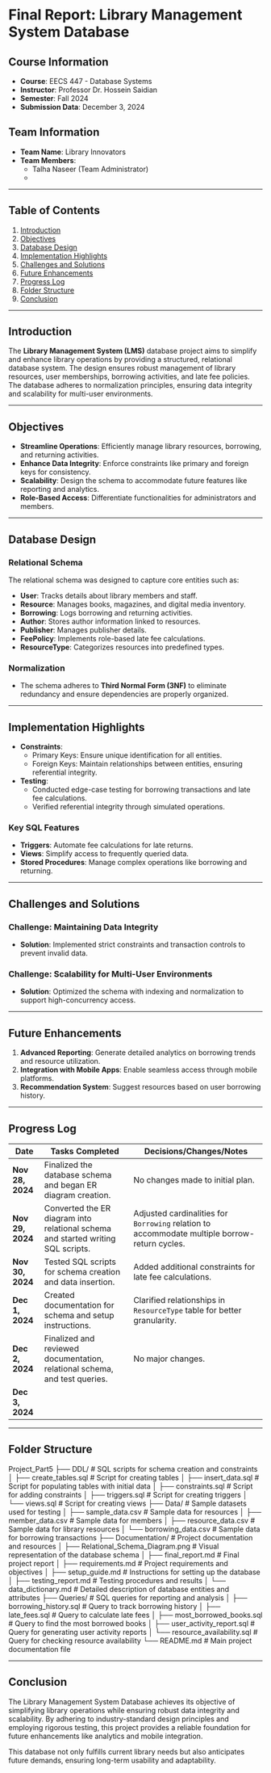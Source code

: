 # Final Report: Library Management System Database

## Course Information
- **Course**: EECS 447 - Database Systems  
- **Instructor**: Professor Dr. Hossein Saidian  
- **Semester**: Fall 2024
- **Submission Data**: December 3, 2024


## Team Information
- **Team Name**: Library Innovators  
- **Team Members**:  
  - Talha Naseer (Team Administrator)  
  -  

---

## Table of Contents
1. [Introduction](#introduction)
2. [Objectives](#objectives)
3. [Database Design](#database-design)
4. [Implementation Highlights](#implementation-highlights)
5. [Challenges and Solutions](#challenges-and-solutions)
6. [Future Enhancements](#future-enhancements)
7. [Progress Log](#progress-log)
8. [Folder Structure](#folder-structure)
9. [Conclusion](#conclusion)

---

## Introduction

The **Library Management System (LMS)** database project aims to simplify and enhance library operations by providing a structured, relational database system. The design ensures robust management of library resources, user memberships, borrowing activities, and late fee policies. The database adheres to normalization principles, ensuring data integrity and scalability for multi-user environments.

---

## Objectives

- **Streamline Operations**: Efficiently manage library resources, borrowing, and returning activities.
- **Enhance Data Integrity**: Enforce constraints like primary and foreign keys for consistency.
- **Scalability**: Design the schema to accommodate future features like reporting and analytics.
- **Role-Based Access**: Differentiate functionalities for administrators and members.

---

## Database Design

### Relational Schema
The relational schema was designed to capture core entities such as:
- **User**: Tracks details about library members and staff.
- **Resource**: Manages books, magazines, and digital media inventory.
- **Borrowing**: Logs borrowing and returning activities.
- **Author**: Stores author information linked to resources.
- **Publisher**: Manages publisher details.
- **FeePolicy**: Implements role-based late fee calculations.
- **ResourceType**: Categorizes resources into predefined types.

### Normalization
- The schema adheres to **Third Normal Form (3NF)** to eliminate redundancy and ensure dependencies are properly organized.

---

## Implementation Highlights

- **Constraints**:
  - Primary Keys: Ensure unique identification for all entities.
  - Foreign Keys: Maintain relationships between entities, ensuring referential integrity.
- **Testing**:
  - Conducted edge-case testing for borrowing transactions and late fee calculations.
  - Verified referential integrity through simulated operations.

### Key SQL Features
- **Triggers**: Automate fee calculations for late returns.
- **Views**: Simplify access to frequently queried data.
- **Stored Procedures**: Manage complex operations like borrowing and returning.

---

## Challenges and Solutions

### Challenge: Maintaining Data Integrity
- **Solution**: Implemented strict constraints and transaction controls to prevent invalid data.

### Challenge: Scalability for Multi-User Environments
- **Solution**: Optimized the schema with indexing and normalization to support high-concurrency access.

---

## Future Enhancements

1. **Advanced Reporting**: Generate detailed analytics on borrowing trends and resource utilization.
2. **Integration with Mobile Apps**: Enable seamless access through mobile platforms.
3. **Recommendation System**: Suggest resources based on user borrowing history.

---

## **Progress Log**

| **Date**       | **Tasks Completed**                                                                 | **Decisions/Changes/Notes**                                                                                   |
|-----------------|-------------------------------------------------------------------------------------|---------------------------------------------------------------------------------------------------------|
| **Nov 28, 2024**| Finalized the database schema and began ER diagram creation.                        | No changes made to initial plan.                                                                       |
| **Nov 29, 2024**| Converted the ER diagram into relational schema and started writing SQL scripts.    | Adjusted cardinalities for `Borrowing` relation to accommodate multiple borrow-return cycles.           |
| **Nov 30, 2024**| Tested SQL scripts for schema creation and data insertion.                         | Added additional constraints for late fee calculations.                                                |
| **Dec 1, 2024** | Created documentation for schema and setup instructions.                           | Clarified relationships in `ResourceType` table for better granularity.                                |
| **Dec 2, 2024** | Finalized and reviewed documentation, relational schema, and test queries.          | No major changes.                                                                                      |
| **Dec 3, 2024** |  |   

---

## **Folder Structure**

Project_Part5
├── DDL/                          # SQL scripts for schema creation and constraints
│   ├── create_tables.sql         # Script for creating tables
│   ├── insert_data.sql           # Script for populating tables with initial data
│   ├── constraints.sql           # Script for adding constraints
│   ├── triggers.sql              # Script for creating triggers
│   └── views.sql                 # Script for creating views
├── Data/                         # Sample datasets used for testing
│   ├── sample_data.csv           # Sample data for resources
│   ├── member_data.csv           # Sample data for members
│   ├── resource_data.csv         # Sample data for library resources
│   └── borrowing_data.csv        # Sample data for borrowing transactions
├── Documentation/                # Project documentation and resources
│   ├── Relational_Schema_Diagram.png # Visual representation of the database schema
│   ├── final_report.md           # Final project report
│   ├── requirements.md           # Project requirements and objectives
│   ├── setup_guide.md            # Instructions for setting up the database
│   ├── testing_report.md         # Testing procedures and results
│   └── data_dictionary.md        # Detailed description of database entities and attributes
├── Queries/                      # SQL queries for reporting and analysis
│   ├── borrowing_history.sql     # Query to track borrowing history
│   ├── late_fees.sql             # Query to calculate late fees
│   ├── most_borrowed_books.sql   # Query to find the most borrowed books
│   ├── user_activity_report.sql  # Query for generating user activity reports
│   └── resource_availability.sql # Query for checking resource availability
└── README.md                     # Main project documentation file

---

## Conclusion

The Library Management System Database achieves its objective of simplifying library operations while ensuring robust data integrity and scalability. By adhering to industry-standard design principles and employing rigorous testing, this project provides a reliable foundation for future enhancements like analytics and mobile integration.

This database not only fulfills current library needs but also anticipates future demands, ensuring long-term usability and adaptability.
